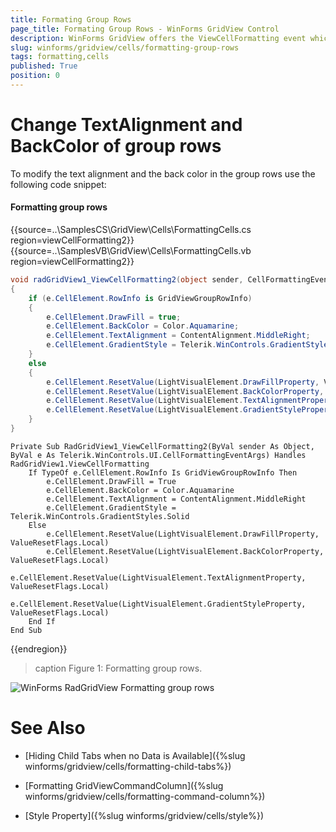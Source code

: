 ```yaml
---
title: Formating Group Rows
page_title: Formating Group Rows - WinForms GridView Control
description: WinForms GridView offers the ViewCellFormatting event which allows you to change the styles of the group row.
slug: winforms/gridview/cells/formatting-group-rows
tags: formatting,cells
published: True
position: 0
---
```


# Change TextAlignment and BackColor of group rows

To modify the text alignment and the back color in the group rows use the following code snippet:

#### Formatting group rows

{{source=..\SamplesCS\GridView\Cells\FormattingCells.cs region=viewCellFormatting2}} 
{{source=..\SamplesVB\GridView\Cells\FormattingCells.vb region=viewCellFormatting2}} 

````C#
void radGridView1_ViewCellFormatting2(object sender, CellFormattingEventArgs e)
{
    if (e.CellElement.RowInfo is GridViewGroupRowInfo)
    {
        e.CellElement.DrawFill = true;
        e.CellElement.BackColor = Color.Aquamarine;
        e.CellElement.TextAlignment = ContentAlignment.MiddleRight;
        e.CellElement.GradientStyle = Telerik.WinControls.GradientStyles.Solid;
    }
    else
    {
        e.CellElement.ResetValue(LightVisualElement.DrawFillProperty, ValueResetFlags.Local);
        e.CellElement.ResetValue(LightVisualElement.BackColorProperty, ValueResetFlags.Local);
        e.CellElement.ResetValue(LightVisualElement.TextAlignmentProperty, ValueResetFlags.Local);
        e.CellElement.ResetValue(LightVisualElement.GradientStyleProperty, ValueResetFlags.Local);
    }
}

````
````VB.NET
Private Sub RadGridView1_ViewCellFormatting2(ByVal sender As Object, ByVal e As Telerik.WinControls.UI.CellFormattingEventArgs) Handles RadGridView1.ViewCellFormatting
    If TypeOf e.CellElement.RowInfo Is GridViewGroupRowInfo Then
        e.CellElement.DrawFill = True
        e.CellElement.BackColor = Color.Aquamarine
        e.CellElement.TextAlignment = ContentAlignment.MiddleRight
        e.CellElement.GradientStyle = Telerik.WinControls.GradientStyles.Solid
    Else
        e.CellElement.ResetValue(LightVisualElement.DrawFillProperty, ValueResetFlags.Local)
        e.CellElement.ResetValue(LightVisualElement.BackColorProperty, ValueResetFlags.Local)
        e.CellElement.ResetValue(LightVisualElement.TextAlignmentProperty, ValueResetFlags.Local)
        e.CellElement.ResetValue(LightVisualElement.GradientStyleProperty, ValueResetFlags.Local)
    End If
End Sub

````

{{endregion}}

>caption Figure 1: Formatting group rows.

![WinForms RadGridView Formatting group rows](images/gridview-cells-formatting-cells-group-rows001.png)
# See Also
* [Hiding Child Tabs when no Data is Available]({%slug winforms/gridview/cells/formatting-child-tabs%})

* [Formatting GridViewCommandColumn]({%slug winforms/gridview/cells/formatting-command-column%})

* [Style Property]({%slug winforms/gridview/cells/style%})

